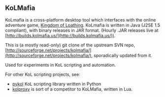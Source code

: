 ## KoLMafia
KoLmafia is a cross-platform desktop tool which interfaces with the online adventure game, 
[Kingdom of Loathing](http://kingdomofloathing.com/). 
KoLmafia is written in Java (J2SE 1.5 compliant), with binary releases in JAR format. 
(Hourly .JAR releases live at [http://builds.kolmafia.us/](http://builds.kolmafia.us/)).

This is (a mostly read-only) git clone of the upstream SVN repo, [http://sourceforge.net/projects/kolmafia/](http://sourceforge.net/projects/kolmafia/),
sporadically updated from it.

Used for experiments in KoL scripting and automation.

For other KoL scripting projects, see:
 * [pykol](https://github.com/scelis/pykol) KoL scripting library written in Python
 * [kolproxy](https://github.com/houeland/kolproxy) is sort of a competitor to KoLMafia, written in Lua.